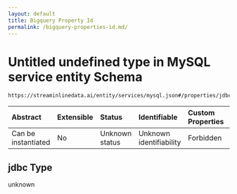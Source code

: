 ```yaml
---
layout: default
title: Bigquery Property Id
permalink: /bigquery-properties-id.md/
---
```

# Untitled undefined type in MySQL service entity Schema

```txt
https://streaminlinedata.ai/entity/services/mysql.json#/properties/jdbc
```



| Abstract            | Extensible | Status         | Identifiable            | Custom Properties | Additional Properties | Access Restrictions | Defined In                                                       |
| :------------------ | :--------- | :------------- | :---------------------- | :---------------- | :-------------------- | :------------------ | :--------------------------------------------------------------- |
| Can be instantiated | No         | Unknown status | Unknown identifiability | Forbidden         | Allowed               | none                | [mySQL.json*](mySQL.md "open original schema") |

## jdbc Type

unknown
